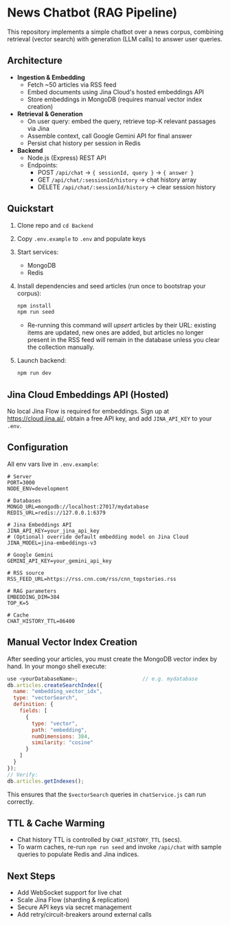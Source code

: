 # News Chatbot (RAG Pipeline)

This repository implements a simple chatbot over a news corpus, combining retrieval (vector search) with generation (LLM calls) to answer user queries.

## Architecture

- **Ingestion & Embedding**
  - Fetch ~50 articles via RSS feed
  - Embed documents using Jina Cloud's hosted embeddings API
  - Store embeddings in MongoDB (requires manual vector index creation)
- **Retrieval & Generation**
  - On user query: embed the query, retrieve top-K relevant passages via Jina
  - Assemble context, call Google Gemini API for final answer
  - Persist chat history per session in Redis
- **Backend**
  - Node.js (Express) REST API
  - Endpoints:
    - POST   `/api/chat` → `{ sessionId, query }` → `{ answer }`
    - GET    `/api/chat/:sessionId/history` → chat history array
    - DELETE `/api/chat/:sessionId/history` → clear session history

## Quickstart

1. Clone repo and `cd Backend`
2. Copy `.env.example` to `.env` and populate keys
3. Start services:
   - MongoDB
   - Redis
   
4. Install dependencies and seed articles (run once to bootstrap your corpus):
   ```bash
   npm install
   npm run seed
   ```
   - Re-running this command will *upsert* articles by their URL: existing items are updated, new ones are added, but articles no longer present in the RSS feed will remain in the database unless you clear the collection manually.
5. Launch backend:
   ```bash
   npm run dev
   ```

## Jina Cloud Embeddings API (Hosted)

No local Jina Flow is required for embeddings. Sign up at https://cloud.jina.ai/, obtain a free API key, and add `JINA_API_KEY` to your `.env`.

## Configuration

All env vars live in `.env.example`:
```dotenv
# Server
PORT=3000
NODE_ENV=development

# Databases
MONGO_URL=mongodb://localhost:27017/mydatabase
REDIS_URL=redis://127.0.0.1:6379

# Jina Embeddings API
JINA_API_KEY=your_jina_api_key
# (Optional) override default embedding model on Jina Cloud
JINA_MODEL=jina-embeddings-v3

# Google Gemini
GEMINI_API_KEY=your_gemini_api_key

# RSS source
RSS_FEED_URL=https://rss.cnn.com/rss/cnn_topstories.rss

# RAG parameters
EMBEDDING_DIM=384
TOP_K=5

# Cache
CHAT_HISTORY_TTL=86400
```

## Manual Vector Index Creation

After seeding your articles, you must create the MongoDB vector index by hand. In your mongo shell execute:
```js
use <yourDatabaseName>;                     // e.g. mydatabase
db.articles.createSearchIndex({
  name: "embedding_vector_idx",
  type: "vectorSearch",
  definition: {
    fields: [
      {
        type: "vector",
        path: "embedding",
        numDimensions: 384,
        similarity: "cosine"
      }
    ]
  }
});
// Verify:
db.articles.getIndexes();
```
This ensures that the `$vectorSearch` queries in `chatService.js` can run correctly.

## TTL & Cache Warming

- Chat history TTL is controlled by `CHAT_HISTORY_TTL` (secs).
- To warm caches, re-run `npm run seed` and invoke `/api/chat` with sample queries to populate Redis and Jina indices.

## Next Steps

- Add WebSocket support for live chat
- Scale Jina Flow (sharding & replication)
- Secure API keys via secret management
- Add retry/circuit-breakers around external calls